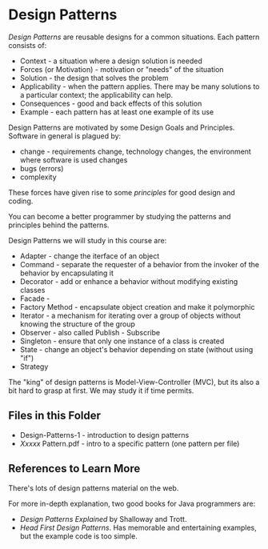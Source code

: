 # Design Patterns

*Design Patterns* are reusable designs for a common situations. Each pattern consists of:

* Context - a situation where a design solution is needed
* Forces (or Motivation) - motivation or "needs" of the situation
* Solution - the design that solves the problem
* Applicability - when the pattern applies.  There may be many solutions to a particular context; the applicability can help.
* Consequences - good and back effects of this solution
* Example - each pattern has at least one example of its use

Design Patterns are motivated by some Design Goals and Principles.
Software in general is plagued by:

* change - requirements change, technology changes, the environment where software is used changes
* bugs (errors)
* complexity

These forces have given rise to some *principles* for good design and coding.

You can become a better programmer by studying the patterns and principles behind the patterns.

Design Patterns we will study in this course are:

* Adapter - change the iterface of an object
* Command - separate the requester of a behavior from the invoker of the behavior by encapsulating it
* Decorator - add or enhance a behavior without modifying existing classes
* Facade -
* Factory Method - encapsulate object creation and make it polymorphic
* Iterator - a mechanism for iterating over a group of objects without knowing the structure of the group
* Observer - also called Publish - Subscribe
* Singleton - ensure that only one instance of a class is created
* State - change an object's behavior depending on state (without using "if")
* Strategy 
 
The "king" of design patterns is Model-View-Controller (MVC), but its also a bit hard to grasp at first.  We may study it if time permits.

## Files in this Folder

* Design-Patterns-1 - introduction to design patterns
* *Xxxxx* Pattern.pdf - intro to a specific pattern (one pattern per file)

## References to Learn More

There's lots of design patterns material on the web.

For more in-depth explanation, two good books for Java programmers are:

* _Design Patterns Explained_ by Shalloway and Trott.
* _Head First Design Patterns_. Has memorable and entertaining examples, but the example code is too simple.

